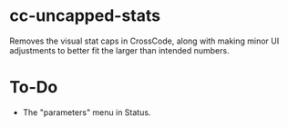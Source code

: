 # cc-uncapped-stats
Removes the visual stat caps in CrossCode, along with making minor UI adjustments to better fit the larger than intended numbers.

# To-Do
- The "parameters" menu in Status.
